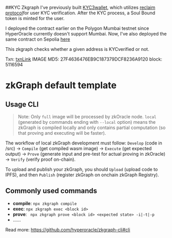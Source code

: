 ##KYC Zkgraph
I've previously built [KYC3wallet](https://devfolio.co/projects/kycwallet-d58a), which utilizes [reclaim protocol]([https://www.reclaimprotocol.org/)for user KYC verification. After the KYC process, a Soul Bound token is minted for the user. 

I deployed the contract earlier on the Polygon Mumbai testnet since HyperOracle currently doesn't support Mumbai. Now, I've also deployed the same contract on Sepolia [here](https://sepolia.etherscan.io/tx/0xc4ca66e93dbce46e60a7e2bc85a2e8060a8e95f63bd86f79606542ed803d4054)

This zkgraph checks whether a given address is KYCverified or not.

Txn: [txnLink]([url](https://sepolia.etherscan.io/tx/0x7dd0f5570767d870cd32ddd6e0fa141ae6d95906ec921fa07a1835846ed6a803))
IMAGE MD5: 27F4636476EB9C187379DCF8236A9120
block: 5116594

# zkGraph default template


## Usage CLI

> Note: Only `full` image will be processed by zkOracle node. `local` (generated by commands ending with `--local` option) means the zkGraph is compiled locally and only contains partial computation (so that proving and executing will be faster).

The workflow of local zkGraph development must follow: `Develop` (code in /src) -> `Compile` (get compiled wasm image) -> `Execute` (get expected output) -> `Prove` (generate input and pre-test for actual proving in zkOracle) -> `Verify` (verify proof on-chain).

To upload and publish your zkGraph, you should `Upload` (upload code to IPFS), and then `Publish` (register zkGraph on onchain zkGraph Registry).


## Commonly used commands

- **compile**: `npx zkgraph compile`
- **exec**: `npx zkgraph exec <block id>`
- **prove**: ` npx zkgraph prove <block id> <expected state> -i|-t|-p`  
- ……

Read more: https://github.com/hyperoracle/zkgraph-cli#cli

